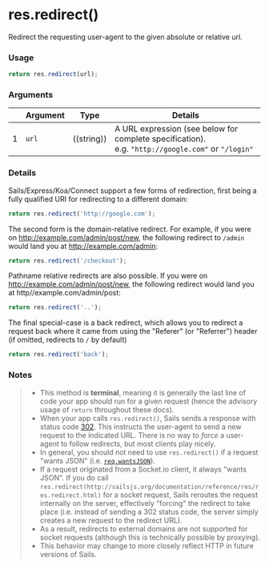 # res.redirect()

Redirect the requesting user-agent to the given absolute or relative url.


### Usage
```js
return res.redirect(url);
```

### Arguments

|   | Argument       | Type        | Details |
|---|----------------|:-----------:|---------|
| 1 | `url`          | ((string))  | A URL expression (see below for complete specification).<br/> e.g. `"http://google.com"` or `"/login"`



### Details

Sails/Express/Koa/Connect support a few forms of redirection, first being a fully qualified URI for redirecting to a different domain:

```javascript
return res.redirect('http://google.com');
```

The second form is the domain-relative redirect.  For example, if you were on http://example.com/admin/post/new, the following redirect to `/admin` would land you at http://example.com/admin:

```javascript
return res.redirect('/checkout');
```

<!--
Probably more confusing than helpful:

This next redirect is relative to the mount point of the application. For example if you have a blog application mounted at /blog, ideally it has no knowledge of where it was mounted, so where a redirect of /admin/post/new would simply give you http://example.com/admin/post/new, the following mount-relative redirect would give you http://example.com/blog/admin/post/new:

```javascript
return res.redirect('admin/post/new');
```
-->


Pathname relative redirects are also possible. If you were on http://example.com/admin/post/new, the following redirect would land you at http//example.com/admin/post:

```javascript
return res.redirect('..');
```
The final special-case is a back redirect, which allows you to redirect a request back where it came from using the "Referer" (or "Referrer") header (if omitted, redirects to `/` by default)

```javascript
return res.redirect('back');
```

### Notes
> + This method is **terminal**, meaning it is generally the last line of code your app should run for a given request (hence the advisory usage of `return` throughout these docs).
> + When your app calls `res.redirect()`, Sails sends a response with status code [302](http://en.wikipedia.org/wiki/List_of_HTTP_status_codes#3xx_Redirection).  This instructs the user-agent to send a new request to the indicated URL.  There is no way to _force_ a user-agent to follow redirects, but most clients play nicely.
> + In general, you should not need to use `res.redirect()` if a request "wants JSON" (i.e. [`req.wantsJSON`](http://sailsjs.org/documentation/reference/req/req.wantsJSON.html)).
> + If a request originated from a Socket.io client, it always "wants JSON".  If you do call `res.redirect(http://sailsjs.org/documentation/reference/res/res.redirect.html)` for a socket request, Sails reroutes the request internally on the server, effectively "forcing" the redirect to take place (i.e. instead of sending a 302 status code, the server simply creates a new request to the redirect URL).
>  + As a result, redirects to external domains are not supported for socket requests (although this is technically possible by proxying).
>  + This behavior may change to more closely reflect HTTP in future versions of Sails.











<docmeta name="displayName" value="res.redirect()">
